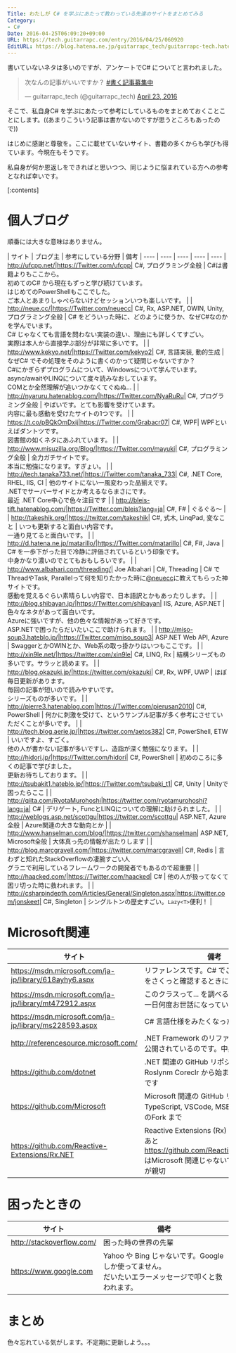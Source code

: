```yaml
---
Title: わたしが C# を学ぶにあたって教わっている先達のサイトをまとめてみる
Category:
- C#
Date: 2016-04-25T06:09:20+09:00
URL: https://tech.guitarrapc.com/entry/2016/04/25/060920
EditURL: https://blog.hatena.ne.jp/guitarrapc_tech/guitarrapc-tech.hatenablog.com/atom/entry/6653812171392779955
---
```


書いていないネタは多いのですが、アンケートでC# についてと言われました。

<blockquote class="twitter-tweet" data-lang="en"><p lang="ja" dir="ltr">次なんの記事がいいですか？ <a href="https://twitter.com/hashtag/%E6%9B%B8%E3%81%8F%E8%A8%98%E4%BA%8B%E5%8B%9F%E9%9B%86%E4%B8%AD?src=hash">#書く記事募集中</a></p>&mdash; guitarrapc_tech (@guitarrapc_tech) <a href="https://twitter.com/guitarrapc_tech/status/723679140012912640">April 23, 2016</a></blockquote>
<script async src="//platform.twitter.com/widgets.js" charset="utf-8"></script>

そこで、私自身C# を学ぶにあたって参考にしているものをまとめておくことことにします。((あまりこういう記事は書かないのですが思うところもあったので))

はじめに感謝と尊敬を。ここに載せていないサイト、書籍の多くからも学びも得ています。今現在もそうです。

私自身が何か恩返しをできればと思いつつ、同じように悩まれている方への参考となれば幸いです。

[:contents]

# 個人ブログ

順番には大きな意味はありません。

| サイト | ブログ主 | 参考にしている分野 | 備考
| ---- | ---- | ---- | ---- | ----
| http://ufcpp.net/|https://Twitter.com/ufcpp| C#, プログラミング全般 | C#は書籍よりもここから。<br/>初めてのC# から現在もずっと学び続けています。<br/>はじめてのPowerShellもここでした。<br/>ご本人とあまりしゃべらないけどセッションいつも楽しいです。 |
| http://neue.cc/|https://Twitter.com/neuecc| C#, Rx, ASP.NET, OWIN, Unity, プログラミング全般 | C# をどういった時に、どのように使うか、なぜC#なのかを学んでいます。<br/>C# じゃなくても言語を問わない実装の違い、理由にも詳しくてすごい。<br/>実際は本人から直接学ぶ部分が非常に多いです。 |
| http://www.kekyo.net/|https://Twitter.com/kekyo2| C#, 言語実装, 動的生成 | なぜC# でその処理をそのように書くのかって疑問じゃないですか？<br/>C#にかぎらずプログラムについて、Windowsについて学んでいます。<br/>async/awaitやLINQについて度々読みなおしています。<br/>COMとか全然理解が追いつかなくてぐぬぬ... |
| http://nyaruru.hatenablog.com/|https://Twitter.com/NyaRuRu| C#, プログラミング全般 | やばいです。とても影響を受けています。<br/>内容に最も感動を受けたサイトの1つです。 |
| https://t.co/pBQkOmDxij|https://Twitter.com/Grabacr07| C#, WPF| WPFといえばダントツです。<br/>図書館の如くネタにあふれています。 |
| http://www.misuzilla.org/Blog/|https://Twitter.com/mayuki| C#, プログラミング全般 | 全力ガチサイトです。<br/>本当に勉強になります。すぎょい。 |
| http://tech.tanaka733.net/|https://Twitter.com/tanaka_733| C#, .NET Core, RHEL, IIS, CI | 他のサイトにない一風変わった品揃えです。<br/>.NETでサーバーサイドとか考えるならまさにです。<br/>最近 .NET Core中心で色々注目です |
| http://bleis-tift.hatenablog.com/|https://Twitter.com/bleis?lang=ja| C#, F# | ぐるぐる～ |
| http://takeshik.org/|https://twitter.com/takeshik| C#, 式木, LinqPad, 変なこと | いつも更新すると面白い内容です。<br/>一通り見てると面白いです。 |
| http://d.hatena.ne.jp/matarillo/|https://Twitter.com/matarillo| C#, F#, Java | C# を一歩下がった目で冷静に評価されているという印象です。<br/>中身かなり濃いのでとてもおもしろいです。 |
| http://www.albahari.com/threading/| Joe Albahari | C#, Threading | C# でThreadやTask, Parallelって何を知りたかった時に[@neuecc](https://twitter.com/neuecc)に教えてもらった神サイトです。<br/>感動を覚えるぐらい素晴らしい内容で、日本語訳とかもあったりします。 |
| http://blog.shibayan.jp/|https://Twitter.com/shibayan| IIS, Azure, ASP.NET | 色々なネタがあって面白いです。<br/>Azureに強いですが、他の色々な情報があって好きです。<br/>ASP.NETで困ったらだいたいここで助けられます。 |
| http://miso-soup3.hateblo.jp/|https://Twitter.com/miso_soup3| ASP.NET Web API, Azure | SwaggerとかOWINとか、Web系の取っ掛かりはいつもここです。 |
| http://xin9le.net/|https://twitter.com/xin9le| C#, LINQ, Rx | 結構シリーズもの多いです。サラッと読めます。 |
| http://blog.okazuki.jp/|https://twitter.com/okazuki| C#, Rx, WPF, UWP | ほぼ毎日更新があります。<br/>毎回の記事が短いので読みやすいです。<br/>シリーズものが多いです。 |
| http://pierre3.hatenablog.com|https://Twitter.com/pierusan2010| C#, PowerShell | 何かに刺激を受けて、というサンプル記事が多く参考にさせていただくことが多いです。 |
| http://tech.blog.aerie.jp/|https://twitter.com/aetos382| C#, PowerShell, ETW | いいですよ、すごく。<br/>他の人が書かない記事が多いですし、造詣が深く勉強になります。 |
| http://hidori.jp/|https://Twitter.com/hidori| C#, PowerShell | 初めのころに多くの記事で学びました。<br/>更新お待ちしております。 |
| http://tsubakit1.hateblo.jp/|https://Twitter.com/tsubaki_t1| C#, Unity | Unityで困ったらここ |
| http://qiita.com/RyotaMurohoshi|https://twitter.com/ryotamurohoshi?lang=ja| C# | デリゲート, FuncとLINQについての理解に助けられました。 |
| http://weblogs.asp.net/scottgu|https://twitter.com/scottgu| ASP.NET, Azure全般 | Azure関連の大きな動向とか |
| http://www.hanselman.com/blog/|https://twitter.com/shanselman| ASP.NET, Microsoft全般 | 大体真っ先の情報が出たりします |
| http://blog.marcgravell.com/|https://twitter.com/marcgravell| C#, Redis | 言わずと知れたStackOverflowの凄腕すごい人 <br/>グラニで利用しているフレームワークの開発者でもあるので超重要 |
| http://haacked.com/|https://Twitter.com/haacked| C# | 他の人が扱ってなくて困リ切った時に救われます。 |
| http://csharpindepth.com/Articles/General/Singleton.aspx|https://twitter.com/jonskeet| C#, Singleton | シングルトンの歴史すごい。`Lazy<T>`便利！ |





# Microsoft関連

| サイト | 備考 |
| ---- | ---- |
| https://msdn.microsoft.com/ja-jp/library/618ayhy6.aspx | リファレンスです。C# でこれどうだっけ？ をさくっと確認するときに |
| https://msdn.microsoft.com/ja-jp/library/mt472912.aspx | このクラスって... を調べるならここです。<br/>一日何度お世話になっていることか |
| https://msdn.microsoft.com/ja-jp/library/ms228593.aspx | C# 言語仕様をみたくなったら |
| http://referencesource.microsoft.com/ | .NET Framework のリファレンスソースが公開されているのです。中身みれるの最高 |
| https://github.com/dotnet | .NET 関連の GitHub リポジトリです。Roslynm Coreclr から始まって色々みるのです |
| https://github.com/Microsoft | Microsoft 関連の GitHub リポジトリです。TypeScript, VSCode, MSBuild から docker のFork まで |
| https://github.com/Reactive-Extensions/Rx.NET | Reactive Extensions (Rx) ならここ<br/>あと https://github.com/ReactiveX/RxJava/Wiki はMicrosoft 関連じゃないですが、Rx の絵が親切 |


# 困ったときの

| サイト | 備考 |
| ---- | ---- |
| http://stackoverflow.com/ | 困った時の世界の先輩 |
| https://www.google.com | Yahoo や Bing じゃないです。Google しか使ってません。<br/>だいたいエラーメッセージで叩くと救われます。 |


# まとめ

色々忘れている気がします。不定期に更新しよう。。。
